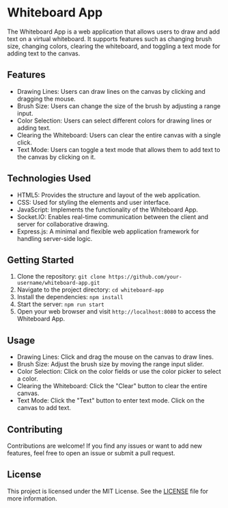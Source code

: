 # Whiteboard App

The Whiteboard App is a web application that allows users to draw and add text on a virtual whiteboard. It supports features such as changing brush size, changing colors, clearing the whiteboard, and toggling a text mode for adding text to the canvas.

## Features

- Drawing Lines: Users can draw lines on the canvas by clicking and dragging the mouse.
- Brush Size: Users can change the size of the brush by adjusting a range input.
- Color Selection: Users can select different colors for drawing lines or adding text.
- Clearing the Whiteboard: Users can clear the entire canvas with a single click.
- Text Mode: Users can toggle a text mode that allows them to add text to the canvas by clicking on it.

## Technologies Used

- HTML5: Provides the structure and layout of the web application.
- CSS: Used for styling the elements and user interface.
- JavaScript: Implements the functionality of the Whiteboard App.
- Socket.IO: Enables real-time communication between the client and server for collaborative drawing.
- Express.js: A minimal and flexible web application framework for handling server-side logic.

## Getting Started

1. Clone the repository: `git clone https://github.com/your-username/whiteboard-app.git`
2. Navigate to the project directory: `cd whiteboard-app`
3. Install the dependencies: `npm install`
4. Start the server: `npm run start`
5. Open your web browser and visit `http://localhost:8080` to access the Whiteboard App.

## Usage

- Drawing Lines: Click and drag the mouse on the canvas to draw lines.
- Brush Size: Adjust the brush size by moving the range input slider.
- Color Selection: Click on the color fields or use the color picker to select a color.
- Clearing the Whiteboard: Click the "Clear" button to clear the entire canvas.
- Text Mode: Click the "Text" button to enter text mode. Click on the canvas to add text.

## Contributing

Contributions are welcome! If you find any issues or want to add new features, feel free to open an issue or submit a pull request.

## License

This project is licensed under the MIT License. See the [LICENSE](LICENSE) file for more information.
